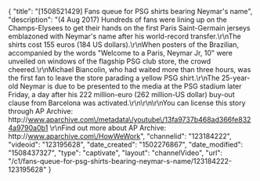 {
    "title": "[1508521429] Fans queue for PSG shirts bearing Neymar's name",
    "description": "(4 Aug 2017) Hundreds of fans were lining up on the Champs-Elysees to get their hands on the first Paris Saint-Germain jerseys emblazoned with Neymar's name after his world-record transfer.\r\nThe shirts cost 155 euros (184 US dollars).\r\nWhen posters of the Brazilian, accompanied by the words \"Welcome to a Paris, Neymar Jr, 10\" were unveiled on windows of the flagship PSG club store, the crowd cheered.\r\nMichael Biancolin, who had waited more than three hours, was the first fan to leave the store parading a yellow PSG shirt.\r\nThe 25-year-old Neymar is due to be presented to the media at the PSG stadium later Friday, a day after his 222 million-euro (262 million-US dollar) buy-out clause from Barcelona was activated.\r\n\r\n\r\nYou can license this story through AP Archive: http:\/\/www.aparchive.com\/metadata\/youtube\/13fa9737b468ad366fe8324a9790a0b1 \r\nFind out more about AP Archive: http:\/\/www.aparchive.com\/HowWeWork",
    "channelid": "123184222",
    "videoid": "123195628",
    "date_created": "1502276867",
    "date_modified": "1508437327",
    "type": "captivate",
    "layout": "channelVideo",
    "url": "\/c1\/fans-queue-for-psg-shirts-bearing-neymar-s-name\/123184222-123195628"
}